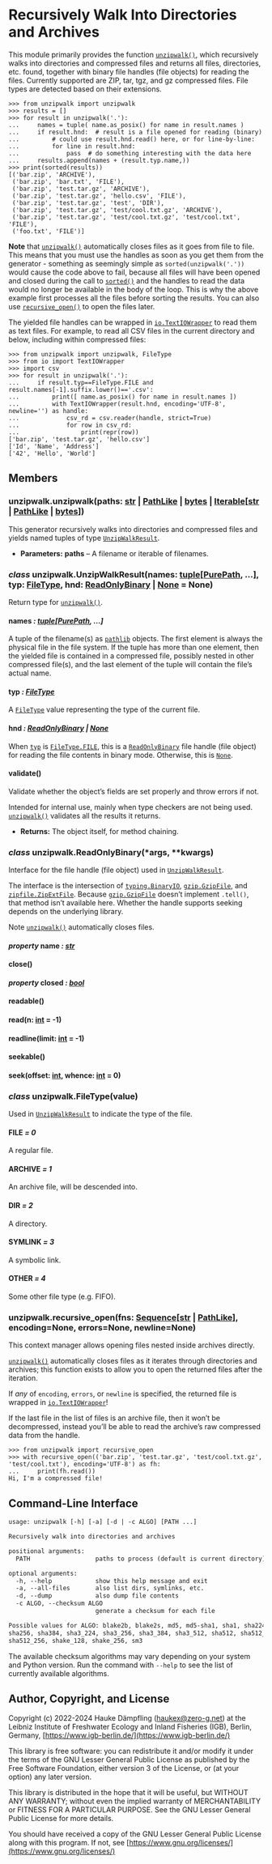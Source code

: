 <a id="module-unzipwalk"></a>

# Recursively Walk Into Directories and Archives

This module primarily provides the function [`unzipwalk()`](#function-unzipwalk), which recursively walks
into directories and compressed files and returns all files, directories, etc. found,
together with binary file handles (file objects) for reading the files.
Currently supported are ZIP, tar, tgz, and gz compressed files.
File types are detected based on their extensions.

```pycon
>>> from unzipwalk import unzipwalk
>>> results = []
>>> for result in unzipwalk('.'):
...     names = tuple( name.as_posix() for name in result.names )
...     if result.hnd:  # result is a file opened for reading (binary)
...         # could use result.hnd.read() here, or for line-by-line:
...         for line in result.hnd:
...             pass  # do something interesting with the data here
...     results.append(names + (result.typ.name,))
>>> print(sorted(results))
[('bar.zip', 'ARCHIVE'),
 ('bar.zip', 'bar.txt', 'FILE'),
 ('bar.zip', 'test.tar.gz', 'ARCHIVE'),
 ('bar.zip', 'test.tar.gz', 'hello.csv', 'FILE'),
 ('bar.zip', 'test.tar.gz', 'test', 'DIR'),
 ('bar.zip', 'test.tar.gz', 'test/cool.txt.gz', 'ARCHIVE'),
 ('bar.zip', 'test.tar.gz', 'test/cool.txt.gz', 'test/cool.txt', 'FILE'),
 ('foo.txt', 'FILE')]
```

**Note** that [`unzipwalk()`](#function-unzipwalk) automatically closes files as it goes from file to file.
This means that you must use the handles as soon as you get them from the generator -
something as seemingly simple as `sorted(unzipwalk('.'))` would cause the code above to fail,
because all files will have been opened and closed during the call to [`sorted()`](https://docs.python.org/3/library/functions.html#sorted)
and the handles to read the data would no longer be available in the body of the loop.
This is why the above example first processes all the files before sorting the results.
You can also use [`recursive_open()`](#unzipwalk.recursive_open) to open the files later.

The yielded file handles can be wrapped in [`io.TextIOWrapper`](https://docs.python.org/3/library/io.html#io.TextIOWrapper) to read them as text files.
For example, to read all CSV files in the current directory and below, including within compressed files:

```pycon
>>> from unzipwalk import unzipwalk, FileType
>>> from io import TextIOWrapper
>>> import csv
>>> for result in unzipwalk('.'):
...     if result.typ==FileType.FILE and result.names[-1].suffix.lower()=='.csv':
...         print([ name.as_posix() for name in result.names ])
...         with TextIOWrapper(result.hnd, encoding='UTF-8', newline='') as handle:
...             csv_rd = csv.reader(handle, strict=True)
...             for row in csv_rd:
...                 print(repr(row))
['bar.zip', 'test.tar.gz', 'hello.csv']
['Id', 'Name', 'Address']
['42', 'Hello', 'World']
```

## Members

<a id="function-unzipwalk"></a>

### unzipwalk.unzipwalk(paths: [str](https://docs.python.org/3/library/stdtypes.html#str) | [PathLike](https://docs.python.org/3/library/os.html#os.PathLike) | [bytes](https://docs.python.org/3/library/stdtypes.html#bytes) | [Iterable](https://docs.python.org/3/library/collections.abc.html#collections.abc.Iterable)[[str](https://docs.python.org/3/library/stdtypes.html#str) | [PathLike](https://docs.python.org/3/library/os.html#os.PathLike) | [bytes](https://docs.python.org/3/library/stdtypes.html#bytes)])

This generator recursively walks into directories and compressed files and yields named tuples of type [`UnzipWalkResult`](#unzipwalk.UnzipWalkResult).

* **Parameters:**
  **paths** – A filename or iterable of filenames.

### *class* unzipwalk.UnzipWalkResult(names: [tuple](https://docs.python.org/3/library/stdtypes.html#tuple)[[PurePath](https://docs.python.org/3/library/pathlib.html#pathlib.PurePath), ...], typ: [FileType](#unzipwalk.FileType), hnd: [ReadOnlyBinary](#unzipwalk.ReadOnlyBinary) | [None](https://docs.python.org/3/library/constants.html#None) = None)

Return type for [`unzipwalk()`](#function-unzipwalk).

#### names *: [tuple](https://docs.python.org/3/library/stdtypes.html#tuple)[[PurePath](https://docs.python.org/3/library/pathlib.html#pathlib.PurePath), ...]*

A tuple of the filename(s) as [`pathlib`](https://docs.python.org/3/library/pathlib.html#module-pathlib) objects. The first element is always the physical file in the file system.
If the tuple has more than one element, then the yielded file is contained in a compressed file, possibly nested in
other compressed file(s), and the last element of the tuple will contain the file’s actual name.

#### typ *: [FileType](#unzipwalk.FileType)*

A [`FileType`](#unzipwalk.FileType) value representing the type of the current file.

#### hnd *: [ReadOnlyBinary](#unzipwalk.ReadOnlyBinary) | [None](https://docs.python.org/3/library/constants.html#None)*

When [`typ`](#unzipwalk.UnzipWalkResult.typ) is [`FileType.FILE`](#unzipwalk.FileType), this is a [`ReadOnlyBinary`](#unzipwalk.ReadOnlyBinary) file handle (file object)
for reading the file contents in binary mode. Otherwise, this is [`None`](https://docs.python.org/3/library/constants.html#None).

#### validate()

Validate whether the object’s fields are set properly and throw errors if not.

Intended for internal use, mainly when type checkers are not being used.
[`unzipwalk()`](#function-unzipwalk) validates all the results it returns.

* **Returns:**
  The object itself, for method chaining.

### *class* unzipwalk.ReadOnlyBinary(\*args, \*\*kwargs)

Interface for the file handle (file object) used in [`UnzipWalkResult`](#unzipwalk.UnzipWalkResult).

The interface is the intersection of [`typing.BinaryIO`](https://docs.python.org/3/library/typing.html#typing.BinaryIO), [`gzip.GzipFile`](https://docs.python.org/3/library/gzip.html#gzip.GzipFile), and [`zipfile.ZipExtFile`](https://docs.python.org/3/library/zipfile.html#module-zipfile).
Because [`gzip.GzipFile`](https://docs.python.org/3/library/gzip.html#gzip.GzipFile) doesn’t implement `.tell()`, that method isn’t available here.
Whether the handle supports seeking depends on the underlying library.

Note [`unzipwalk()`](#function-unzipwalk) automatically closes files.

#### *property* name *: [str](https://docs.python.org/3/library/stdtypes.html#str)*

#### close()

#### *property* closed *: [bool](https://docs.python.org/3/library/functions.html#bool)*

#### readable()

#### read(n: [int](https://docs.python.org/3/library/functions.html#int) = -1)

#### readline(limit: [int](https://docs.python.org/3/library/functions.html#int) = -1)

#### seekable()

#### seek(offset: [int](https://docs.python.org/3/library/functions.html#int), whence: [int](https://docs.python.org/3/library/functions.html#int) = 0)

### *class* unzipwalk.FileType(value)

Used in [`UnzipWalkResult`](#unzipwalk.UnzipWalkResult) to indicate the type of the file.

#### FILE *= 0*

A regular file.

#### ARCHIVE *= 1*

An archive file, will be descended into.

#### DIR *= 2*

A directory.

#### SYMLINK *= 3*

A symbolic link.

#### OTHER *= 4*

Some other file type (e.g. FIFO).

### unzipwalk.recursive_open(fns: [Sequence](https://docs.python.org/3/library/collections.abc.html#collections.abc.Sequence)[[str](https://docs.python.org/3/library/stdtypes.html#str) | [PathLike](https://docs.python.org/3/library/os.html#os.PathLike)], encoding=None, errors=None, newline=None)

This context manager allows opening files nested inside archives directly.

[`unzipwalk()`](#function-unzipwalk) automatically closes files as it iterates through directories and archives;
this function exists to allow you to open the returned files after the iteration.

If *any* of `encoding`, `errors`, or `newline` is specified, the returned
file is wrapped in [`io.TextIOWrapper`](https://docs.python.org/3/library/io.html#io.TextIOWrapper)!

If the last file in the list of files is an archive file, then it won’t be decompressed,
instead you’ll be able to read the archive’s raw compressed data from the handle.

```pycon
>>> from unzipwalk import recursive_open
>>> with recursive_open(('bar.zip', 'test.tar.gz', 'test/cool.txt.gz', 'test/cool.txt'), encoding='UTF-8') as fh:
...     print(fh.read())
Hi, I'm a compressed file!
```

## Command-Line Interface

```default
usage: unzipwalk [-h] [-a] [-d | -c ALGO] [PATH ...]

Recursively walk into directories and archives

positional arguments:
  PATH                  paths to process (default is current directory)

optional arguments:
  -h, --help            show this help message and exit
  -a, --all-files       also list dirs, symlinks, etc.
  -d, --dump            also dump file contents
  -c ALGO, --checksum ALGO
                        generate a checksum for each file

Possible values for ALGO: blake2b, blake2s, md5, md5-sha1, sha1, sha224,
sha256, sha384, sha3_224, sha3_256, sha3_384, sha3_512, sha512, sha512_224,
sha512_256, shake_128, shake_256, sm3
```

The available checksum algorithms may vary depending on your system and Python version.
Run the command with `--help` to see the list of currently available algorithms.

## Author, Copyright, and License

Copyright (c) 2022-2024 Hauke Dämpfling ([haukex@zero-g.net](mailto:haukex@zero-g.net))
at the Leibniz Institute of Freshwater Ecology and Inland Fisheries (IGB),
Berlin, Germany, [https://www.igb-berlin.de/](https://www.igb-berlin.de/)

This library is free software: you can redistribute it and/or modify it under
the terms of the GNU Lesser General Public License as published by the Free
Software Foundation, either version 3 of the License, or (at your option) any
later version.

This library is distributed in the hope that it will be useful, but WITHOUT
ANY WARRANTY; without even the implied warranty of MERCHANTABILITY or FITNESS
FOR A PARTICULAR PURPOSE. See the GNU Lesser General Public License for more
details.

You should have received a copy of the GNU Lesser General Public License
along with this program. If not, see [https://www.gnu.org/licenses/](https://www.gnu.org/licenses/)
